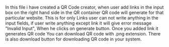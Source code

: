 In this file i have created a QR Code creator, when user add links in the input box on the right hand side in the QR container QR code will generate for that particular website.
This is for only Links user can not write anything in the input fields, if user write anything except link it will give error message "Invalid Input", When he clicks on generate button.
Once you added link it generates QR code You can download QR code with .png extension. There is also download button for downloading QR code in your system.
